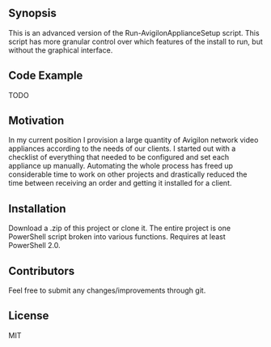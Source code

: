 ## Synopsis

This is an advanced version of the Run-AvigilonApplianceSetup script. This script has more granular control over which features of the install to run, but without the graphical interface.


## Code Example

TODO

## Motivation

In my current position I provision a large quantity of Avigilon network video appliances according to the needs of our clients. I started out with a checklist of everything that needed to be configured and set each appliance up manually. Automating the whole process has freed up considerable time to work on other projects and drastically reduced the time between receiving an order and getting it installed for a client.

## Installation

Download a .zip of this project or clone it. The entire project is one PowerShell script broken into various functions. Requires at least PowerShell 2.0.

## Contributors

Feel free to submit any changes/improvements through git.

## License

MIT

